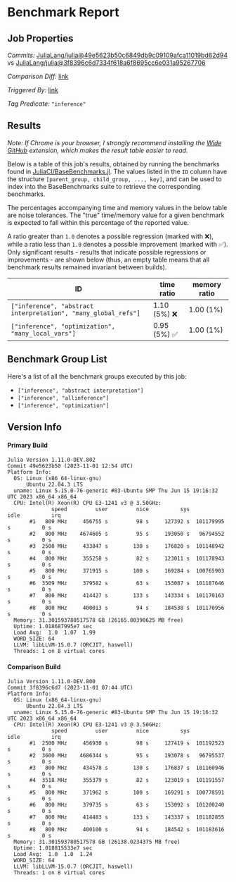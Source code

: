# Benchmark Report

## Job Properties

*Commits:* [JuliaLang/julia@49e5623b50c6849db9c09109afca11019bd62d94](https://github.com/JuliaLang/julia/commit/49e5623b50c6849db9c09109afca11019bd62d94) vs [JuliaLang/julia@3f8396c6d7334f618a6f8695cc6e031a95267706](https://github.com/JuliaLang/julia/commit/3f8396c6d7334f618a6f8695cc6e031a95267706)

*Comparison Diff:* [link](https://github.com/JuliaLang/julia/compare/3f8396c6d7334f618a6f8695cc6e031a95267706..49e5623b50c6849db9c09109afca11019bd62d94)

*Triggered By:* [link](https://github.com/JuliaLang/julia/pull/51975)

*Tag Predicate:* `"inference"`

## Results

*Note: If Chrome is your browser, I strongly recommend installing the [Wide GitHub](https://chrome.google.com/webstore/detail/wide-github/kaalofacklcidaampbokdplbklpeldpj?hl=en)
extension, which makes the result table easier to read.*

Below is a table of this job's results, obtained by running the benchmarks found in
[JuliaCI/BaseBenchmarks.jl](https://github.com/JuliaCI/BaseBenchmarks.jl). The values
listed in the `ID` column have the structure `[parent_group, child_group, ..., key]`,
and can be used to index into the BaseBenchmarks suite to retrieve the corresponding
benchmarks.

The percentages accompanying time and memory values in the below table are noise tolerances. The "true"
time/memory value for a given benchmark is expected to fall within this percentage of the reported value.

A ratio greater than `1.0` denotes a possible regression (marked with :x:), while a ratio less
than `1.0` denotes a possible improvement (marked with :white_check_mark:). Only significant results - results
that indicate possible regressions or improvements - are shown below (thus, an empty table means that all
benchmark results remained invariant between builds).

| ID | time ratio | memory ratio |
|----|------------|--------------|
| `["inference", "abstract interpretation", "many_global_refs"]` | 1.10 (5%) :x: | 1.00 (1%)  |
| `["inference", "optimization", "many_local_vars"]` | 0.95 (5%) :white_check_mark: | 1.00 (1%)  |

## Benchmark Group List

Here's a list of all the benchmark groups executed by this job:

- `["inference", "abstract interpretation"]`
- `["inference", "allinference"]`
- `["inference", "optimization"]`

## Version Info

#### Primary Build

```
Julia Version 1.11.0-DEV.802
Commit 49e5623b50 (2023-11-01 12:54 UTC)
Platform Info:
  OS: Linux (x86_64-linux-gnu)
      Ubuntu 22.04.3 LTS
  uname: Linux 5.15.0-76-generic #83-Ubuntu SMP Thu Jun 15 19:16:32 UTC 2023 x86_64 x86_64
  CPU: Intel(R) Xeon(R) CPU E3-1241 v3 @ 3.50GHz: 
              speed         user         nice          sys         idle          irq
       #1   800 MHz     456755 s         98 s     127392 s  101179995 s          0 s
       #2   800 MHz    4674605 s         95 s     193050 s   96794552 s          0 s
       #3  2500 MHz     433847 s        130 s     176820 s  101148942 s          0 s
       #4   800 MHz     355258 s         82 s     123011 s  101178943 s          0 s
       #5   800 MHz     371915 s        100 s     169284 s  100765903 s          0 s
       #6  3509 MHz     379582 s         63 s     153087 s  101187646 s          0 s
       #7   800 MHz     414427 s        133 s     143334 s  101170163 s          0 s
       #8   800 MHz     400013 s         94 s     184538 s  101170956 s          0 s
  Memory: 31.301593780517578 GB (26165.00390625 MB free)
  Uptime: 1.018687995e7 sec
  Load Avg:  1.0  1.07  1.99
  WORD_SIZE: 64
  LLVM: libLLVM-15.0.7 (ORCJIT, haswell)
  Threads: 1 on 8 virtual cores

```

#### Comparison Build

```
Julia Version 1.11.0-DEV.800
Commit 3f8396c6d7 (2023-11-01 07:44 UTC)
Platform Info:
  OS: Linux (x86_64-linux-gnu)
      Ubuntu 22.04.3 LTS
  uname: Linux 5.15.0-76-generic #83-Ubuntu SMP Thu Jun 15 19:16:32 UTC 2023 x86_64 x86_64
  CPU: Intel(R) Xeon(R) CPU E3-1241 v3 @ 3.50GHz: 
              speed         user         nice          sys         idle          irq
       #1  2500 MHz     456930 s         98 s     127419 s  101192523 s          0 s
       #2  3600 MHz    4686344 s         95 s     193078 s   96795537 s          0 s
       #3   800 MHz     434578 s        130 s     176837 s  101160946 s          0 s
       #4  3518 MHz     355379 s         82 s     123019 s  101191557 s          0 s
       #5   800 MHz     371962 s        100 s     169291 s  100778591 s          0 s
       #6   800 MHz     379735 s         63 s     153092 s  101200240 s          0 s
       #7   800 MHz     414483 s        133 s     143337 s  101182855 s          0 s
       #8   800 MHz     400100 s         94 s     184542 s  101183616 s          0 s
  Memory: 31.301593780517578 GB (26138.0234375 MB free)
  Uptime: 1.018815533e7 sec
  Load Avg:  1.0  1.0  1.24
  WORD_SIZE: 64
  LLVM: libLLVM-15.0.7 (ORCJIT, haswell)
  Threads: 1 on 8 virtual cores

```

